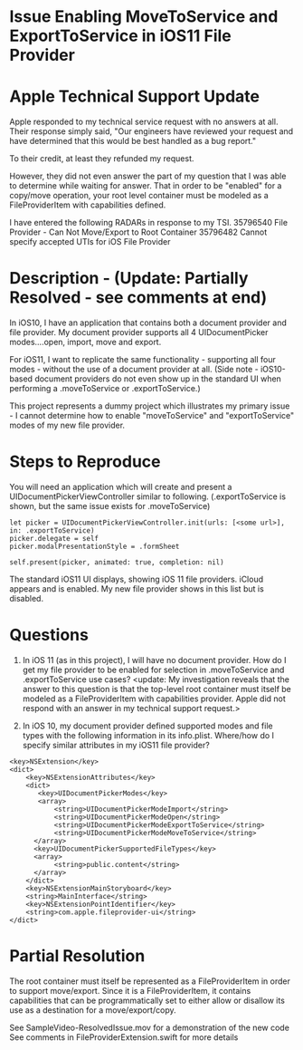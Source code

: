 # Issue Enabling MoveToService and ExportToService in iOS11 File Provider

# Apple Technical Support Update
Apple responded to my technical service request with no answers at all.  Their response simply said, "Our engineers have reviewed your request and have determined that this would be best handled as a bug report."

To their credit, at least they refunded my request.

However, they did not even answer the part of my question that I was able to determine while waiting for answer. That in order to be "enabled" for a copy/move operation, your root level container must be modeled as a FileProviderItem with capabilities defined.

I have entered the following RADARs in response to my TSI.
35796540 File Provider - Can Not Move/Export to Root Container
35796482 Cannot specify accepted UTIs for iOS File Provider

# Description - (Update: Partially Resolved - see comments at end)
In iOS10, I have an application that contains both a document provider and file provider.  My document provider supports all 4 UIDocumentPicker modes....open, import, move and export.

For iOS11, I want to replicate the same functionality - supporting all four modes - without the use of a document provider at all.  (Side note - iOS10-based document providers do not even show up in the standard UI when performing a .moveToService or .exportToService.)

This project represents a dummy project which illustrates my primary issue - I cannot determine how to enable "moveToService" and "exportToService" modes of my new file provider.



# Steps to Reproduce
You will need an application which will create and present a UIDocumentPickerViewController similar to following.  (.exportToService is shown, but the same issue exists for .moveToService)

```
let picker = UIDocumentPickerViewController.init(urls: [<some url>], in: .exportToService)
picker.delegate = self
picker.modalPresentationStyle = .formSheet

self.present(picker, animated: true, completion: nil)
```

The standard iOS11 UI displays, showing iOS 11 file providers.
iCloud appears and is enabled.
My new file provider shows in this list but is disabled.


# Questions

1) In iOS 11 (as in this project), I will have no document provider.  How do I get my file provider to be enabled for selection in .moveToService and .exportToService use cases?   <update: My investigation reveals that the answer to this question is that the top-level root container must itself be modeled as a FileProviderItem with capabilities provider. Apple did not respond with an answer in my technical support request.>

2) In iOS 10, my document provider defined supported modes and file types with the following information in its info.plist.  Where/how do I specify similar attributes in my iOS11 file provider?  <No answer provided by Apple in my technical support request>

```
<key>NSExtension</key>
<dict>
    <key>NSExtensionAttributes</key>
    <dict>
       <key>UIDocumentPickerModes</key>
       <array>
           <string>UIDocumentPickerModeImport</string>
           <string>UIDocumentPickerModeOpen</string>
           <string>UIDocumentPickerModeExportToService</string>
           <string>UIDocumentPickerModeMoveToService</string>
      </array>
      <key>UIDocumentPickerSupportedFileTypes</key>
      <array>
           <string>public.content</string>
      </array>
    </dict>
    <key>NSExtensionMainStoryboard</key>
    <string>MainInterface</string>
    <key>NSExtensionPointIdentifier</key>
    <string>com.apple.fileprovider-ui</string>
</dict>
```

# Partial Resolution

The root container must itself be represented as a FileProviderItem in order to support move/export.  Since it is a FileProviderItem, it contains capabilities that can be programmatically set to either allow or disallow its use as a destination for a move/export/copy.

See SampleVideo-ResolvedIssue.mov for a demonstration of the new code
See comments in FileProviderExtension.swift for more details



